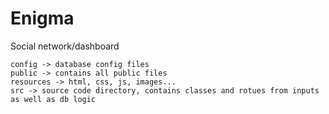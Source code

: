 # Enigma

Social network/dashboard

    config -> database config files
    public -> contains all public files
    resources -> html, css, js, images...
    src -> source code directory, contains classes and rotues from inputs as well as db logic
    
